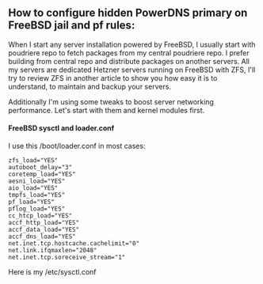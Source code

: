 ## How to configure hidden PowerDNS primary on FreeBSD jail and pf rules:

When I start any server installation powered by FreeBSD, I usually
start with poudriere repo to fetch packages from my central
poudriere repo.  I prefer building from central repo and distribute
packages on another servers.  All my servers are dedicated Hetzner
servers running on FreeBSD with ZFS, I'll try to review ZFS in
another article to show you how easy it is to understand, to
maintain and backup your servers.

Additionally I'm using some tweaks to boost server
networking performance.  Let's start with them and kernel modules
first.

#### FreeBSD sysctl and loader.conf

I use this /boot/loader.conf in most cases:

```
zfs_load="YES"
autoboot_delay="3"
coretemp_load="YES"
aesni_load="YES"
aio_load="YES"
tmpfs_load="YES"
pf_load="YES"
pflog_load="YES"
cc_htcp_load="YES"
accf_http_load="YES"
accf_data_load="YES"
accf_dns_load="YES"
net.inet.tcp.hostcache.cachelimit="0"
net.link.ifqmaxlen="2048"
net.inet.tcp.soreceive_stream="1"
```

Here is my /etc/sysctl.conf


